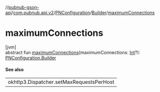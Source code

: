 //[pubnub-gson-api](../../../../index.md)/[com.pubnub.api.v2](../../index.md)/[PNConfiguration](../index.md)/[Builder](index.md)/[maximumConnections](maximum-connections.md)

# maximumConnections

[jvm]\
abstract fun [maximumConnections](maximum-connections.md)(maximumConnections: [Int](https://kotlinlang.org/api/latest/jvm/stdlib/kotlin/-int/index.html)?): [PNConfiguration.Builder](index.md)

#### See also

| |
|---|
| okhttp3.Dispatcher.setMaxRequestsPerHost |
